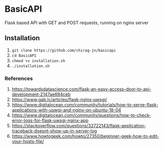 # BasicAPI
Flask based API with GET and POST requests, running on nginx server

## Installation
1. `git clone https://github.com/chirag-jn/basicapi`
2. `cd BasicAPI`
3. `chmod +x installation.sh`
4. `./installation.sh`

### References
1. https://towardsdatascience.com/flask-an-easy-access-door-to-api-development-2147ae694ceb
2. https://www.gab.lc/articles/flask-nginx-uwsgi/
3. https://www.digitalocean.com/community/tutorials/how-to-serve-flask-applications-with-uswgi-and-nginx-on-ubuntu-18-04
4. https://www.digitalocean.com/community/questions/how-to-check-error-logs-for-flask-uwsgi-nginx-app
5. https://stackoverflow.com/questions/32722143/flask-application-traceback-doesnt-show-up-in-server-log
6. https://www.howtogeek.com/howto/27350/beginner-geek-how-to-edit-your-hosts-file/
